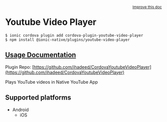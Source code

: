 <a style="float:right;font-size:12px;" href="http://github.com/danielsogl/awesome-cordova-plugins/edit/master/src/@awesome-cordova-plugins/plugins/youtube-video-player/index.ts#L1">
  Improve this doc
</a>

# Youtube Video Player

```
$ ionic cordova plugin add cordova-plugin-youtube-video-player
$ npm install @ionic-native/plugins/youtube-video-player
```

## [Usage Documentation](https://ionicframework.com/docs/native/youtube-video-player/)

Plugin Repo: [https://github.com/ihadeed/CordovaYoutubeVideoPlayer](https://github.com/ihadeed/CordovaYoutubeVideoPlayer)

Plays YouTube videos in Native YouTube App

## Supported platforms

- Android
  - iOS

